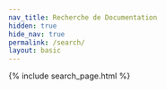 ```yaml
---
nav_title: Recherche de Documentation
hidden: true
hide_nav: true
permalink: /search/
layout: basic
---
```



{% include search_page.html %}
